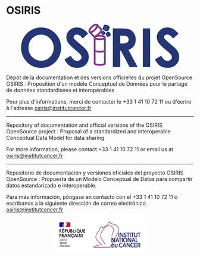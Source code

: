 # OSIRIS

<p align="center"> 
<img src="https://github.com/InstitutNationalduCancer/OSIRIS/blob/main/Images/OSIRIS_Brand.png" />
</p>


Dépôt de la documentation et des versions officielles du projet OpenSource OSIRIS : Proposition d'un modèle Conceptuel de Données pour le partage de données standardisées et interopérables

Pour plus d'informations, merci de contacter le +33 1 41 10 72 11 ou d'écrire à l'adresse osiris@institutcancer.fr

--------------------------------------------------------------------------------------------------------------------------

Repository of documentation and official versions of the OSIRIS OpenSource project : Proposal of a standardized and interoperable Conceptual Data Model for data sharing.

For more information, please contact +33 1 41 10 72 11 or email us at osiris@institutcancer.fr

--------------------------------------------------------------------------------------------------------------------------

Repositorio de documentación y versiones oficiales del proyecto OSIRIS OpenSource : Propuesta de un Modelo Conceptual de Datos para compartir datos estandarizado e interoperable.

Para más información, póngase en contacto con el +33 1 41 10 72 11 o escríbanos a la siguiente dirección de correo electrónico osiris@institutcancer.fr

<p align="center"> 
<img src="https://github.com/InstitutNationalduCancer/OSIRIS/blob/main/Images/INCa_Logo.png" alt="alt text" width="240" height="90">
</p>
